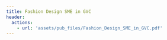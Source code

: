 ```yaml
---
title: Fashion Design SME in GVC
header:
  actions:
    - url: 'assets/pub_files/Fashion_Design_SME_in_GVC.pdf'
---
```

        